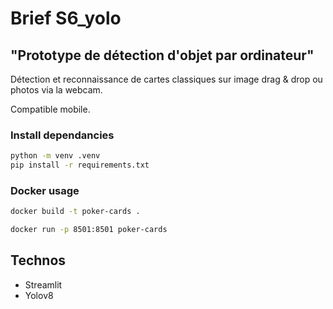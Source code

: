# Brief S6_yolo

## "Prototype de détection d'objet par ordinateur"

Détection et reconnaissance de cartes classiques sur image drag & drop ou photos via la webcam.

Compatible mobile.

### Install dependancies

```sh
python -m venv .venv
pip install -r requirements.txt
```

### Docker usage

```sh
docker build -t poker-cards .
```

```sh
docker run -p 8501:8501 poker-cards
```

## Technos

- Streamlit
- Yolov8
